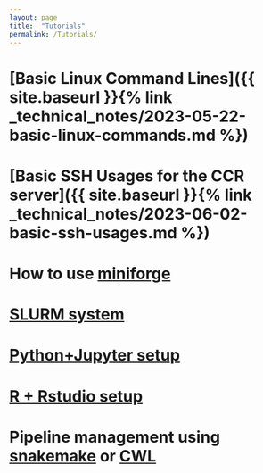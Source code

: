 ```yaml
---
layout: page
title:  "Tutorials"
permalink: /Tutorials/
---
```


# [Basic Linux Command Lines]({{ site.baseurl }}{% link _technical_notes/2023-05-22-basic-linux-commands.md %})

# [Basic SSH Usages for the CCR server]({{ site.baseurl }}{% link _technical_notes/2023-06-02-basic-ssh-usages.md %})

# How to use [miniforge](https://github.com/conda-forge/miniforge/blob/main/README.md)

# [SLURM system](https://ubccr.freshdesk.com/support/solutions/articles/5000686927)

# [Python+Jupyter setup](https://www.youtube.com/watch?v=A5YyoCKxEOU)

# [R + Rstudio setup](/blog/R-and-Rstudio)

# Pipeline management using [snakemake](/blog/Use-Snakemake) or [CWL](/blog/Use-CWL)

